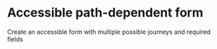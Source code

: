 # Accessible path-dependent form
Create an accessible form with multiple possible journeys and required fields